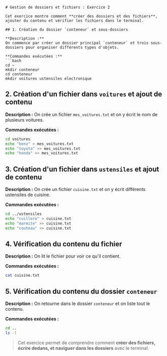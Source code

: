 ````
# Gestion de dossiers et fichiers : Exercice 2

Cet exercice montre comment **créer des dossiers et des fichiers**, ajouter du contenu et vérifier les fichiers dans le terminal.

## 1. Création du dossier `conteneur` et sous-dossiers

**Description :**  
On commence par créer un dossier principal `conteneur` et trois sous-dossiers pour organiser différents types d'objets.

**Commandes exécutées :**
```bash
cd ~
mkdir conteneur
cd conteneur
mkdir voitures ustensiles electronique
````

## 2. Création d'un fichier dans `voitures` et ajout de contenu

**Description :**
On crée un fichier `mes_voitures.txt` et on y écrit le nom de plusieurs voitures.

**Commandes exécutées :**

```bash
cd voitures
echo "benz" > mes_voitures.txt
echo "toyota" >> mes_voitures.txt
echo "honda" >> mes_voitures.txt
```

## 3. Création d'un fichier dans `ustensiles` et ajout de contenu

**Description :**
On crée un fichier `cuisine.txt` et on y écrit différents ustensiles de cuisine.

**Commandes exécutées :**

```bash
cd ../ustensiles
echo "cuillere" > cuisine.txt
echo "marmite" >> cuisine.txt
echo "couteau" >> cuisine.txt
```
## 4. Vérification du contenu du fichier

**Description :**
On lit le fichier pour voir ce qu'il contient.

**Commandes exécutées :**

```bash
cat cuisine.txt
```

## 5. Vérification du contenu du dossier `conteneur`

**Description :**
On retourne dans le dossier `conteneur` et on liste tout le contenu.

**Commandes exécutées :**

```bash
cd ..
ls -l
```

> Cet exercice permet de comprendre comment **créer des fichiers, écrire dedans, et naviguer dans les dossiers** avec le terminal.

```